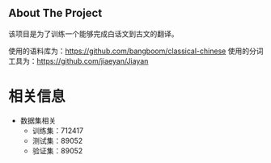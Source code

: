 ## About The Project

该项目是为了训练一个能够完成白话文到古文的翻译。

使用的语料库为：https://github.com/bangboom/classical-chinese
使用的分词工具为：https://github.com/jiaeyan/Jiayan


# 相关信息

* 数据集相关
    * 训练集：712417
    * 测试集：89052
    * 验证集：89052
